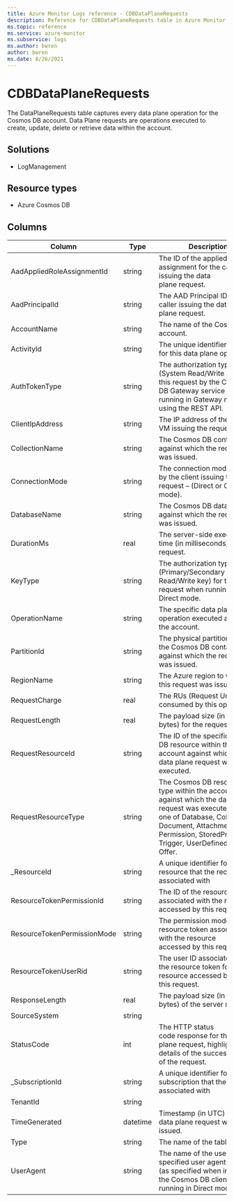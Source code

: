 ```yaml
---
title: Azure Monitor Logs reference - CDBDataPlaneRequests
description: Reference for CDBDataPlaneRequests table in Azure Monitor Logs.
ms.topic: reference
ms.service: azure-monitor
ms.subservice: logs
ms.author: bwren
author: bwren
ms.date: 8/26/2021
---
```


# CDBDataPlaneRequests

 The DataPlaneRequests table captures every data plane operation for the Cosmos DB account. Data Plane requests are operations executed to create, update, delete or retrieve data within the account.

## Solutions

- LogManagement
## Resource types

- Azure Cosmos DB




## Columns

|Column|Type|Description|
|---|---|---|
|AadAppliedRoleAssignmentId|string|The ID of the applied role assignment for the caller issuing the data plane request.|
|AadPrincipalId|string|The AAD Principal ID of the caller issuing the data plane request.|
|AccountName|string|The name of the Cosmos DB account.|
|ActivityId|string|The unique identifier (GUID) for this data plane operation|
|AuthTokenType|string|The authorization type (System Read/Write key) for this request by the Cosmos DB Gateway service when running in Gateway mode or using the REST API.|
|ClientIpAddress|string|The IP address of the client VM issuing the request.|
|CollectionName|string|The Cosmos DB container against which the request was issued.|
|ConnectionMode|string|The connection mode used by the client issuing the request – (Direct or Gateway mode).|
|DatabaseName|string|The Cosmos DB database against which the request was issued.|
|DurationMs|real|The server-side execution time (in milliseconds) for this request.|
|KeyType|string|The authorization type (Primary/Secondary Read/Write key) for this request when running in Direct mode.|
|OperationName|string|The specific data plane operation executed against the account.|
|PartitionId|string|The physical partition ID for the Cosmos DB container against which the request was issued.|
|RegionName|string|The Azure region to which this request was issued.|
|RequestCharge|real|The RUs (Request Units) consumed by this operation.|
|RequestLength|real|The payload size (in bytes) for the request.|
|RequestResourceId|string|The ID of the specific Cosmos DB resource within the account against which the data plane request was executed.|
|RequestResourceType|string|The Cosmos DB resource type within the account against which the data plane request was executed, can be one of Database, Collection, Document, Attachment, User, Permission, StoredProcedure, Trigger, UserDefinedFunction, Offer.|
|_ResourceId|string|A unique identifier for the resource that the record is associated with|
|ResourceTokenPermissionId|string|The ID of the resource token associated with the resource accessed by this request.|
|ResourceTokenPermissionMode|string|The permission mode of the resource token associated with the resource accessed by this request.|
|ResourceTokenUserRid|string|The user ID associated with the resource token for the resource accessed by this request.|
|ResponseLength|real|The payload size (in bytes) of the server response.|
|SourceSystem|string||
|StatusCode|int|The HTTP status code response for the data plane request, highlighting details of the success/failure of the request.|
|_SubscriptionId|string|A unique identifier for the subscription that the record is associated with|
|TenantId|string||
|TimeGenerated|datetime|Timestamp (in UTC) when the data plane request was issued.|
|Type|string|The name of the table|
|UserAgent|string|The name of the user specified user agent suffix (as specified when initializing the Cosmos DB client) when running in Direct mode.|
